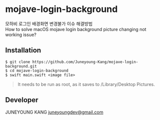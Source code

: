 # mojave-login-background
모하비 로그인 배경화면 변경불가 이슈 해결방법  
How to solve macOS mojave login background picture changing not working issue? 

## Installation
```
$ git clone https://github.com/Juneyoung-Kang/mojave-login-background.git
$ cd mojave-login-background
$ swift main.swift <image file>
```
> It needs to be run as root, as it saves to /Library/Desktop Pictures.

## Developer
JUNEYOUNG KANG [juneyoungdev@gmail.com](mailto:juneyoungdev@gmail.com)